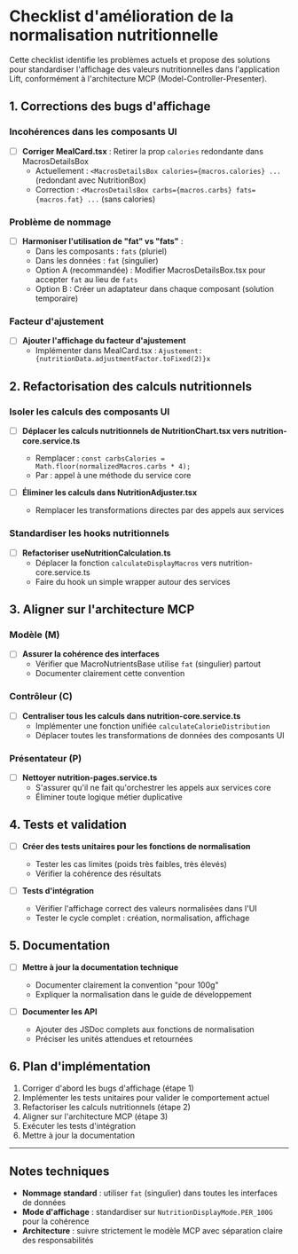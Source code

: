# Checklist d'amélioration de la normalisation nutritionnelle

Cette checklist identifie les problèmes actuels et propose des solutions pour standardiser l'affichage des valeurs nutritionnelles dans l'application Lift, conformément à l'architecture MCP (Model-Controller-Presenter).

## 1. Corrections des bugs d'affichage

### Incohérences dans les composants UI
- [ ] **Corriger MealCard.tsx** : Retirer la prop `calories` redondante dans MacrosDetailsBox
  - Actuellement : `<MacrosDetailsBox calories={macros.calories} ...` (redondant avec NutritionBox)
  - Correction : `<MacrosDetailsBox carbs={macros.carbs} fats={macros.fat} ...` (sans calories)

### Problème de nommage
- [ ] **Harmoniser l'utilisation de "fat" vs "fats"** :
  - Dans les composants : `fats` (pluriel)
  - Dans les données : `fat` (singulier)
  - Option A (recommandée) : Modifier MacrosDetailsBox.tsx pour accepter `fat` au lieu de `fats`
  - Option B : Créer un adaptateur dans chaque composant (solution temporaire)

### Facteur d'ajustement
- [ ] **Ajouter l'affichage du facteur d'ajustement**
  - Implémenter dans MealCard.tsx : `Ajustement: {nutritionData.adjustmentFactor.toFixed(2)}x`

## 2. Refactorisation des calculs nutritionnels

### Isoler les calculs des composants UI
- [ ] **Déplacer les calculs nutritionnels de NutritionChart.tsx vers nutrition-core.service.ts**
  - Remplacer : `const carbsCalories = Math.floor(normalizedMacros.carbs * 4);` 
  - Par : appel à une méthode du service core

- [ ] **Éliminer les calculs dans NutritionAdjuster.tsx**
  - Remplacer les transformations directes par des appels aux services

### Standardiser les hooks nutritionnels
- [ ] **Refactoriser useNutritionCalculation.ts**
  - Déplacer la fonction `calculateDisplayMacros` vers nutrition-core.service.ts
  - Faire du hook un simple wrapper autour des services

## 3. Aligner sur l'architecture MCP

### Modèle (M)
- [ ] **Assurer la cohérence des interfaces**
  - Vérifier que MacroNutrientsBase utilise `fat` (singulier) partout
  - Documenter clairement cette convention

### Contrôleur (C)
- [ ] **Centraliser tous les calculs dans nutrition-core.service.ts**
  - Implémenter une fonction unifiée `calculateCalorieDistribution`
  - Déplacer toutes les transformations de données des composants UI

### Présentateur (P)
- [ ] **Nettoyer nutrition-pages.service.ts**
  - S'assurer qu'il ne fait qu'orchestrer les appels aux services core
  - Éliminer toute logique métier duplicative

## 4. Tests et validation

- [ ] **Créer des tests unitaires pour les fonctions de normalisation**
  - Tester les cas limites (poids très faibles, très élevés)
  - Vérifier la cohérence des résultats

- [ ] **Tests d'intégration**
  - Vérifier l'affichage correct des valeurs normalisées dans l'UI
  - Tester le cycle complet : création, normalisation, affichage

## 5. Documentation

- [ ] **Mettre à jour la documentation technique**
  - Documenter clairement la convention "pour 100g"
  - Expliquer la normalisation dans le guide de développement

- [ ] **Documenter les API**
  - Ajouter des JSDoc complets aux fonctions de normalisation
  - Préciser les unités attendues et retournées

## 6. Plan d'implémentation

1. Corriger d'abord les bugs d'affichage (étape 1)
2. Implémenter les tests unitaires pour valider le comportement actuel
3. Refactoriser les calculs nutritionnels (étape 2)
4. Aligner sur l'architecture MCP (étape 3)
5. Exécuter les tests d'intégration
6. Mettre à jour la documentation

---

## Notes techniques

- **Nommage standard** : utiliser `fat` (singulier) dans toutes les interfaces de données
- **Mode d'affichage** : standardiser sur `NutritionDisplayMode.PER_100G` pour la cohérence
- **Architecture** : suivre strictement le modèle MCP avec séparation claire des responsabilités
